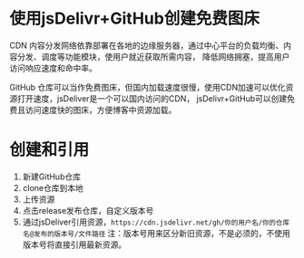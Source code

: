 # 使用jsDelivr+GitHub创建免费图床

CDN 内容分发网络依靠部署在各地的边缘服务器，通过中心平台的负载均衡、内容分发、调度等功能模块，使用户就近获取所需内容，
降低网络拥塞，提高用户访问响应速度和命中率。

GitHub 仓库可以当作免费图床，但国内加载速度很慢，使用CDN加速可以优化资源打开速度，jsDeliver是一个可以国内访问的CDN，
jsDelivr+GitHub可以创建免费且访问速度快的图床，方便博客中资源加载。

# 创建和引用

1. 新建GitHub仓库
2. clone仓库到本地
3. 上传资源
4. 点击release发布仓库，自定义版本号
5. 通过jsDeliver引用资源，`https://cdn.jsdelivr.net/gh/你的用户名/你的仓库名@发布的版本号/文件路径`
注：版本号用来区分新旧资源，不是必须的，不使用版本号将直接引用最新资源。




